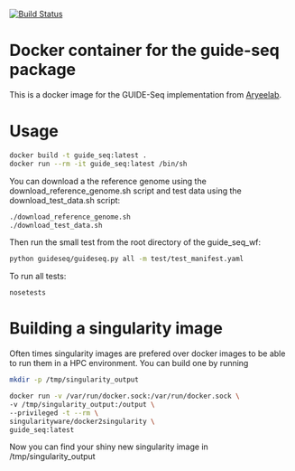 [![Build Status](https://travis-ci.org/Zethson/guide-seq-container.svg?branch=master)](https://travis-ci.org/Zethson/guide-seq-container)
# Docker container for the guide-seq package
This is a docker image for the GUIDE-Seq implementation from [Aryeelab](https://github.com/aryeelab/guideseq).
# Usage 
```bash
docker build -t guide_seq:latest .
docker run --rm -it guide_seq:latest /bin/sh
```

You can download a the reference genome using the download_reference_genome.sh script and test data using the download_test_data.sh script:
```bash
./download_reference_genome.sh
./download_test_data.sh
```

Then run the small test from the root directory of the guide_seq_wf:
```bash
python guideseq/guideseq.py all -m test/test_manifest.yaml
```

To run all tests:
```
nosetests
```

# Building a singularity image
Often times singularity images are prefered over docker images to be able to run them in a HPC environment.
You can build one by running
```bash
mkdir -p /tmp/singularity_output

docker run -v /var/run/docker.sock:/var/run/docker.sock \
-v /tmp/singularity_output:/output \
--privileged -t --rm \
singularityware/docker2singularity \
guide_seq:latest
```
Now you can find your shiny new singularity image in /tmp/singularity_output




